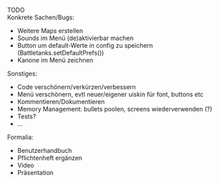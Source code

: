 TODO  
Konkrete Sachen/Bugs:

- Weitere Maps erstellen
- Sounds im Menü (de)aktivierbar machen
- Button um default-Werte in config zu speichern (Battletanks.setDefaultPrefs())
- Kanone im Menü zeichnen


Sonstiges:
- Code verschönern/verkürzen/verbessern
- Menü verschönern, evtl neuer/eigener uiskin für font, buttons etc
- Kommentieren/Dokumentieren
- Memory Management: bullets poolen, screens wiederverwenden (?)
- Tests?
- ...


Formalia:
- Benutzerhandbuch
- Pflichtenheft ergänzen
- Video
- Präsentation
